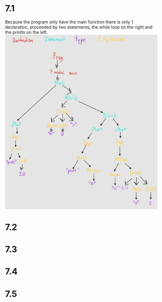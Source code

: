 # 7.1
Because the program only have the main function there is only 1 declaration, proceeded by two statements, the while loop on the right and the println on the left.
![](attachments/7.1.jpg)

# 7.2

# 7.3

# 7.4

# 7.5
